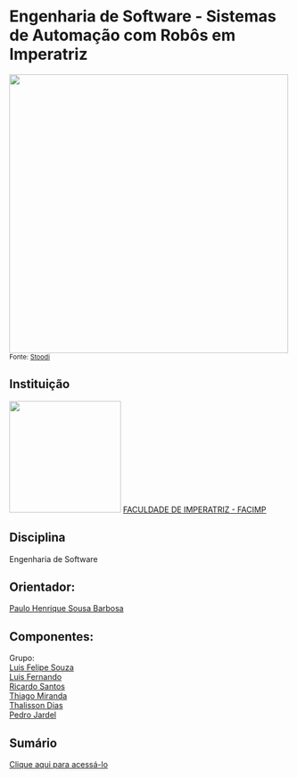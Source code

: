 <h1>Engenharia de Software - Sistemas de Automação com Robôs em Imperatriz</h1>

<img src="https://www.stoodi.com.br/wp-content/uploads/2020/03/engenharia-de-software-1.jpg" width="500px" height="500px" style="text-align: center">
<small>Fonte: <a href="https://www.stoodi.com.br/blog/carreira/engenharia-de-software/">Stoodi</a></small>


<h2>Instituição</h2>

<img src="https://github.com/LF21-O-souza/Soft-Hello-Wolrd/blob/main/MicrosoftTeams-image.png" width="200px" height="200px">
<a href="https://github.com/NT-Facimp">FACULDADE DE IMPERATRIZ - FACIMP</a>

<h2>Disciplina</h2>

Engenharia de Software

<h2>Orientador:</h2>

<a href="https://github.com/agenteph">Paulo Henrique Sousa Barbosa</a>

<h2>Componentes:</h2>

Grupo: <br><a href="https://github.com/LF21-O-souza">Luis Felipe Souza</a><br> <a href="https://github.com/Luysd2">Luis Fernando</a><br> <a href="https://github.com/ricarrdoo">Ricardo Santos</a><br> <a href="https://github.com/thiagoam74">Thiago Miranda</a><br> 
<a href="https://github.com/ThalissonDias">Thalisson Dias</a><br> <a href="https://github.com/p3drodeveloper">Pedro Jardel</a>

<h2>Sumário</h2>

<a href="https://github.com/LF21-O-souza/Soft-Hello-Wolrd/wiki/Sum%C3%A1rio">Clique aqui para acessá-lo</a>
 
